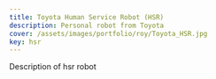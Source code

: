 ```yaml
---
title: Toyota Human Service Robot (HSR)
description: Personal robot from Toyota
cover: /assets/images/portfolio/roy/Toyota_HSR.jpg
key: hsr
---
```


Description of hsr robot
